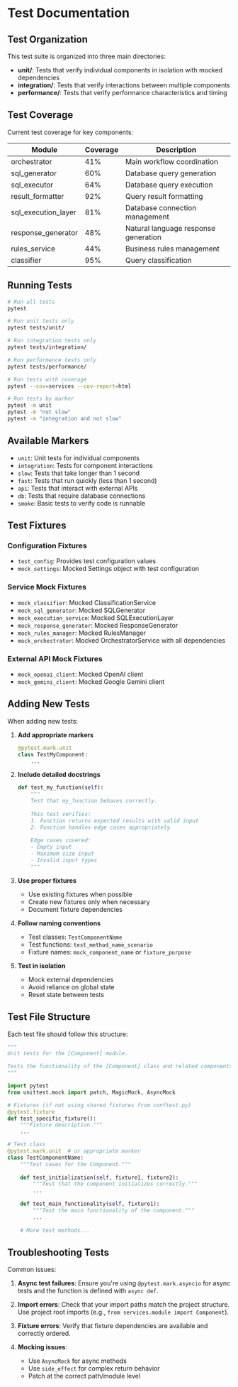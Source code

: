 # Test Documentation

## Test Organization

This test suite is organized into three main directories:

- **unit/**: Tests that verify individual components in isolation with mocked dependencies
- **integration/**: Tests that verify interactions between multiple components
- **performance/**: Tests that verify performance characteristics and timing

## Test Coverage

Current test coverage for key components:

| Module | Coverage | Description |
|--------|----------|-------------|
| orchestrator | 41% | Main workflow coordination |
| sql_generator | 60% | Database query generation |
| sql_executor | 64% | Database query execution |
| result_formatter | 92% | Query result formatting |
| sql_execution_layer | 81% | Database connection management |
| response_generator | 48% | Natural language response generation |
| rules_service | 44% | Business rules management |
| classifier | 95% | Query classification |

## Running Tests

```bash
# Run all tests
pytest

# Run unit tests only
pytest tests/unit/

# Run integration tests only
pytest tests/integration/

# Run performance tests only
pytest tests/performance/

# Run tests with coverage
pytest --cov=services --cov-report=html

# Run tests by marker
pytest -m unit
pytest -m "not slow"
pytest -m "integration and not slow"
```

## Available Markers

- `unit`: Unit tests for individual components
- `integration`: Tests for component interactions
- `slow`: Tests that take longer than 1 second
- `fast`: Tests that run quickly (less than 1 second)
- `api`: Tests that interact with external APIs
- `db`: Tests that require database connections
- `smoke`: Basic tests to verify code is runnable

## Test Fixtures

### Configuration Fixtures

- `test_config`: Provides test configuration values
- `mock_settings`: Mocked Settings object with test configuration

### Service Mock Fixtures

- `mock_classifier`: Mocked ClassificationService
- `mock_sql_generator`: Mocked SQLGenerator 
- `mock_execution_service`: Mocked SQLExecutionLayer
- `mock_response_generator`: Mocked ResponseGenerator
- `mock_rules_manager`: Mocked RulesManager
- `mock_orchestrator`: Mocked OrchestratorService with all dependencies

### External API Mock Fixtures

- `mock_openai_client`: Mocked OpenAI client
- `mock_gemini_client`: Mocked Google Gemini client

## Adding New Tests

When adding new tests:

1. **Add appropriate markers**
   ```python
   @pytest.mark.unit
   class TestMyComponent:
       ...
   ```

2. **Include detailed docstrings**
   ```python
   def test_my_function(self):
       """
       Test that my_function behaves correctly.
       
       This test verifies:
       1. Function returns expected results with valid input
       2. Function handles edge cases appropriately
       
       Edge cases covered:
       - Empty input
       - Maximum size input
       - Invalid input types
       """
   ```

3. **Use proper fixtures**
   - Use existing fixtures when possible
   - Create new fixtures only when necessary
   - Document fixture dependencies

4. **Follow naming conventions**
   - Test classes: `TestComponentName`
   - Test functions: `test_method_name_scenario`
   - Fixture names: `mock_component_name` or `fixture_purpose`

5. **Test in isolation**
   - Mock external dependencies
   - Avoid reliance on global state
   - Reset state between tests

## Test File Structure

Each test file should follow this structure:

```python
"""
Unit tests for the [Component] module.

Tests the functionality of the [Component] class and related components.
"""

import pytest
from unittest.mock import patch, MagicMock, AsyncMock

# Fixtures (if not using shared fixtures from conftest.py)
@pytest.fixture
def test_specific_fixture():
    """Fixture description."""
    ...

# Test class
@pytest.mark.unit  # or appropriate marker
class TestComponentName:
    """Test cases for the Component."""
    
    def test_initialization(self, fixture1, fixture2):
        """Test that the component initializes correctly."""
        ...
    
    def test_main_functionality(self, fixture1):
        """Test the main functionality of the component."""
        ...
    
    # More test methods...
```

## Troubleshooting Tests

Common issues:

1. **Async test failures**: Ensure you're using `@pytest.mark.asyncio` for async tests and the function is defined with `async def`.

2. **Import errors**: Check that your import paths match the project structure. Use project root imports (e.g., `from services.module import Component`).

3. **Fixture errors**: Verify that fixture dependencies are available and correctly ordered.

4. **Mocking issues**: 
   - Use `AsyncMock` for async methods
   - Use `side_effect` for complex return behavior
   - Patch at the correct path/module level 